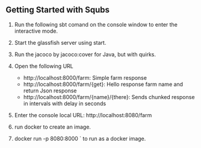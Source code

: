 Getting Started with Squbs
--------------------------

1. Run the following sbt comand on the console window to enter the interactive mode.

2. Start the glassfish server using start.

3. Run the jacoco by jacoco:cover for Java, but with quirks.

5. Open the following URL
   * http://localhost:8000/farm: Simple farm response
   * http://localhost:8000/farm/{get}: Hello response farm name and return Json response
   * http://localhost:8000/farm/{name}/{there}: Sends chunked response in intervals with delay in seconds

6. Enter the console local URL: http://localhost:8080/farm

7. run docker to create an image.

8. docker run -p 8080:8000 <farm>` to run as a docker image.
